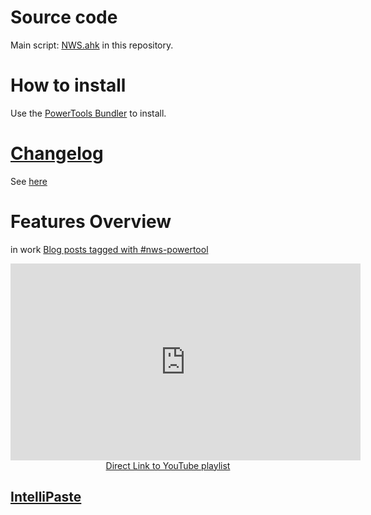 # Source code

Main script: [NWS.ahk](https://github.com/tdalon/ahk/blob/master/NWS.ahk) in this repository.

# How to install

Use the [PowerTools Bundler](PowerTools-Bundler) to install.

# [Changelog](NWS-PowerTool-(Changelog))

See [here](NWS-PowerTool-(Changelog))

# Features Overview

in work
[Blog posts tagged with #nws-powertool](https://tdalon.blogspot.com/search/label/nws-powertool)

<div align="center"><iframe width="560" height="315" src="https://www.youtube.com/embed/videoseries?list=PLUSZfg60tAwLIIs8TpcOJIG9ghbQd5nHj" frameborder="0" allow="accelerometer; autoplay; encrypted-media; gyroscope; picture-in-picture" allowfullscreen></iframe><br><a href="https://www.youtube.com/playlist?list=PLUSZfg60tAwLIIs8TpcOJIG9ghbQd5nHj">Direct Link to YouTube playlist</a></div> 

## [IntelliPaste](IntelliPaste)
